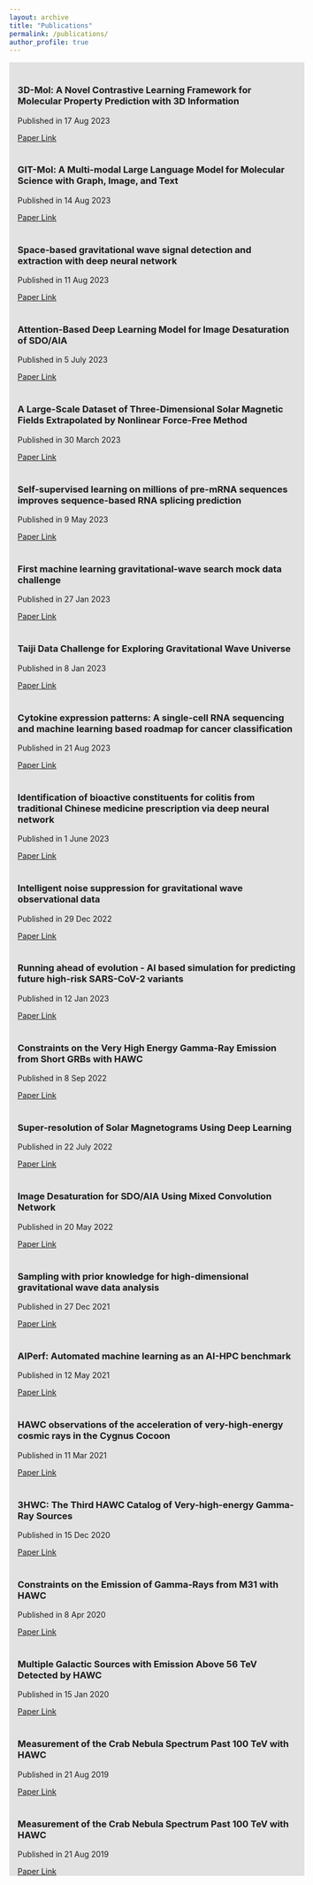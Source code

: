 ```yaml
---
layout: archive
title: "Publications"
permalink: /publications/
author_profile: true
---
```



<div style="width: 100%;padding-left: 3%;padding-right: 3%;background-color: rgb(226, 226, 226);">
</br>
<h3>3D-Mol: A Novel Contrastive Learning Framework for Molecular Property Prediction with 3D Information</h3>
<p style="text-align:justify">Published in 17 Aug 2023</p>
<a href="https://www.biorxiv.org/content/10.1101/2023.08.15.553467v1.abstract">Paper Link</a>
</br>
</div>

<div style="width: 100%;padding-left: 3%;padding-right: 3%;background-color: rgb(226, 226, 226);">
</br>
<h3>GIT-Mol: A Multi-modal Large Language Model for Molecular Science with Graph, Image, and Text</h3>
<p style="text-align:justify">Published in 14 Aug 2023</p>
<a href="https://arxiv.org/abs/2308.06911">Paper Link</a>
</br>
</div>

<div style="width: 100%;padding-left: 3%;padding-right: 3%;background-color: rgb(226, 226, 226);">
</br>
<h3>Space-based gravitational wave signal detection and extraction with deep neural network</h3>
<p style="text-align:justify">Published in 11 Aug 2023</p>
<a href="https://www.nature.com/articles/s42005-023-01334-6">Paper Link</a>
</br>
</div>

<div style="width: 100%;padding-left: 3%;padding-right: 3%;background-color: rgb(226, 226, 226);">
</br>
<h3>Attention-Based Deep Learning Model for Image Desaturation of SDO/AIA</h3>
<p style="text-align:justify">Published in 5 July 2023</p>
<a href="https://iopscience.iop.org/article/10.1088/1674-4527/acd595/meta">Paper Link</a>
</br>
</div>

<div style="width: 100%;padding-left: 3%;padding-right: 3%;background-color: rgb(226, 226, 226);">
</br>
<h3>A Large-Scale Dataset of Three-Dimensional Solar Magnetic Fields Extrapolated by Nonlinear Force-Free Method</h3>
<p style="text-align:justify">Published in 30 March 2023</p>
<a href="https://www.nature.com/articles/s41597-023-02091-5">Paper Link</a>
</br>
</div>

<div style="width: 100%;padding-left: 3%;padding-right: 3%;background-color: rgb(226, 226, 226);">
</br>
<h3>Self-supervised learning on millions of pre-mRNA sequences improves sequence-based RNA splicing prediction</h3>
<p style="text-align:justify">Published in 9 May 2023</p>
<a href="https://www.biorxiv.org/content/10.1101/2023.01.31.526427v2.abstract">Paper Link</a>
</br>
</div>

<div style="width: 100%;padding-left: 3%;padding-right: 3%;background-color: rgb(226, 226, 226);">
</br>
<h3>First machine learning gravitational-wave search mock data challenge</h3>
<p style="text-align:justify">Published in 27 Jan 2023</p>
<a href="https://journals.aps.org/prd/abstract/10.1103/PhysRevD.107.023021">Paper Link</a>
</br>
</div>

<div style="width: 100%;padding-left: 3%;padding-right: 3%;background-color: rgb(226, 226, 226);">
</br>
<h3>Taiji Data Challenge for Exploring Gravitational Wave Universe</h3>
<p style="text-align:justify">Published in 8 Jan 2023</p>
<a href="https://arxiv.org/abs/2301.02967">Paper Link</a>
</br>
</div>

<div style="width: 100%;padding-left: 3%;padding-right: 3%;background-color: rgb(226, 226, 226);">
</br>
<h3>Cytokine expression patterns: A single-cell RNA sequencing and machine learning based roadmap for cancer classification</h3>
<p style="text-align:justify">Published in 21 Aug 2023</p>
<a href="https://www.biorxiv.org/content/10.1101/2023.06.01.542694v2.abstract">Paper Link</a>
</br>
</div>

<div style="width: 100%;padding-left: 3%;padding-right: 3%;background-color: rgb(226, 226, 226);">
</br>
<h3>Identification of bioactive constituents for colitis from traditional Chinese medicine prescription via deep neural network</h3>
<p style="text-align:justify">Published in 1 June 2023</p>
<a href="https://www.biorxiv.org/content/10.1101/2023.06.01.542694v2.abstract">Paper Link</a>
</br>
</div>

<div style="width: 100%;padding-left: 3%;padding-right: 3%;background-color: rgb(226, 226, 226);">
</br>
<h3>Intelligent noise suppression for gravitational wave observational data</h3>
<p style="text-align:justify">Published in 29 Dec 2022</p>
<a href="https://arxiv.org/abs/2212.14283">Paper Link</a>
</br>
</div>

<div style="width: 100%;padding-left: 3%;padding-right: 3%;background-color: rgb(226, 226, 226);">
</br>
<h3>Running ahead of evolution - AI based simulation for predicting future high-risk SARS-CoV-2 variants</h3>
<p style="text-align:justify">Published in 12 Jan 2023</p>
<a href="https://www.biorxiv.org/content/10.1101/2022.11.17.516989v4.abstract">Paper Link</a>
</br>
</div>

<div style="width: 100%;padding-left: 3%;padding-right: 3%;background-color: rgb(226, 226, 226);">
</br>
<h3>Constraints on the Very High Energy Gamma-Ray Emission from Short GRBs with HAWC</h3>
<p style="text-align:justify">Published in 8 Sep 2022</p>
<a href="https://iopscience.iop.org/article/10.3847/1538-4357/ac880e/meta">Paper Link</a>
</br>
</div>

<div style="width: 100%;padding-left: 3%;padding-right: 3%;background-color: rgb(226, 226, 226);">
</br>
<h3>Super-resolution of Solar Magnetograms Using Deep Learning</h3>
<p style="text-align:justify">Published in 22 July 2022</p>
<a href="https://iopscience.iop.org/article/10.1088/1674-4527/ac78ce/meta">Paper Link</a>
</br>
</div>

<div style="width: 100%;padding-left: 3%;padding-right: 3%;background-color: rgb(226, 226, 226);">
</br>
<h3>Image Desaturation for SDO/AIA Using Mixed Convolution Network</h3>
<p style="text-align:justify">Published in 20 May 2022</p>
<a href="https://iopscience.iop.org/article/10.1088/1674-4527/ac69b7/meta">Paper Link</a>
</br>
</div>

<div style="width: 100%;padding-left: 3%;padding-right: 3%;background-color: rgb(226, 226, 226);">
</br>
<h3>Sampling with prior knowledge for high-dimensional gravitational wave data analysis</h3>
<p style="text-align:justify">Published in 27 Dec 2021</p>
<a href="https://ieeexplore.ieee.org/abstract/document/9663260">Paper Link</a>
</br>
</div>

<div style="width: 100%;padding-left: 3%;padding-right: 3%;background-color: rgb(226, 226, 226);">
</br>
<h3>AIPerf: Automated machine learning as an AI-HPC benchmark</h3>
<p style="text-align:justify">Published in 12 May 2021</p>
<a href="https://ieeexplore.ieee.org/abstract/document/9430136">Paper Link</a>
</br>
</div>

<div style="width: 100%;padding-left: 3%;padding-right: 3%;background-color: rgb(226, 226, 226);">
</br>
<h3>HAWC observations of the acceleration of very-high-energy cosmic rays in the Cygnus Cocoon</h3>
<p style="text-align:justify">Published in 11 Mar 2021</p>
<a href="https://www.nature.com/articles/s41550-021-01318-y">Paper Link</a>
</br>
</div>

<div style="width: 100%;padding-left: 3%;padding-right: 3%;background-color: rgb(226, 226, 226);">
</br>
<h3>3HWC: The Third HAWC Catalog of Very-high-energy Gamma-Ray Sources</h3>
<p style="text-align:justify">Published in 15 Dec 2020</p>
<a href="https://iopscience.iop.org/article/10.3847/1538-4357/abc2d8/meta">Paper Link</a>
</br>
</div>

<div style="width: 100%;padding-left: 3%;padding-right: 3%;background-color: rgb(226, 226, 226);">
</br>
<h3>Constraints on the Emission of Gamma-Rays from M31 with HAWC</h3>
<p style="text-align:justify">Published in 8 Apr 2020</p>
<a href="https://iopscience.iop.org/article/10.3847/1538-4357/ab7999/meta">Paper Link</a>
</br>
</div>

<div style="width: 100%;padding-left: 3%;padding-right: 3%;background-color: rgb(226, 226, 226);">
</br>
<h3>Multiple Galactic Sources with Emission Above 56 TeV Detected by HAWC</h3>
<p style="text-align:justify">Published in 15 Jan 2020</p>
<a href="https://journals.aps.org/prl/abstract/10.1103/PhysRevLett.124.021102">Paper Link</a>
</br>
</div>

<div style="width: 100%;padding-left: 3%;padding-right: 3%;background-color: rgb(226, 226, 226);">
</br>
<h3>Measurement of the Crab Nebula Spectrum Past 100 TeV with HAWC</h3>
<p style="text-align:justify">Published in 21 Aug 2019</p>
<a href="https://iopscience.iop.org/article/10.3847/1538-4357/ab2f7d/meta">Paper Link</a>
</br>
</div>

<div style="width: 100%;padding-left: 3%;padding-right: 3%;background-color: rgb(226, 226, 226);">
</br>
<h3>Measurement of the Crab Nebula Spectrum Past 100 TeV with HAWC</h3>
<p style="text-align:justify">Published in 21 Aug 2019</p>
<a href="https://iopscience.iop.org/article/10.3847/1538-4357/ab2f7d/meta">Paper Link</a>
</br>
</div>






























































































<!-- {% if author.googlescholar %}
  You can also find my articles on <u><a href="{{author.googlescholar}}">my Google Scholar profile</a>.</u>
{% endif %}

{% include base_path %}

{% for post in site.publications reversed %}
  {% include archive-single.html %}
{% endfor %} -->
